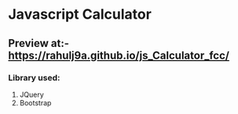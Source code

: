 # Javascript Calculator

## Preview at:- https://rahulj9a.github.io/js_Calculator_fcc/

### Library used:

1. JQuery
1. Bootstrap
